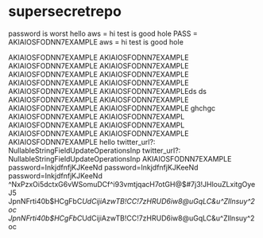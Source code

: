 # supersecretrepo


password is worst hello
aws = hi test is good hole
PASS = AKIAIOSFODNN7EXAMPLE
aws = hi test is good hole

AKIAIOSFODNN7EXAMPLE
AKIAIOSFODNN7EXAMPLE
AKIAIOSFODNN7EXAMPLE
AKIAIOSFODNN7EXAMPLE
AKIAIOSFODNN7EXAMPLE
AKIAIOSFODNN7EXAMPLE
AKIAIOSFODNN7EXAMPLE
AKIAIOSFODNN7EXAMPLE
AKIAIOSFODNN7EXAMPLE
AKIAIOSFODNN7EXAMPLEds ds
AKIAIOSFODNN7EXAMPLE
AKIAIOSFODNN7EXAMPLE
AKIAIOSFODNN7EXAMPLE
AKIAIOSFODNN7EXAMPLE
ghchgc
AKIAIOSFODNN7EXAMPLE
AKIAIOSFODNN7EXAMPL
AKIAIOSFODNN7EXAMPLE
AKIAIOSFODNN7EXAMPL
AKIAIOSFODNN7EXAMPLE
AKIAIOSFODNN7EXAMPLE
AKIAIOSFODNN7EXAMPLE
hello
twitter_url?: NullableStringFieldUpdateOperationsInp
twitter_url?: NullableStringFieldUpdateOperationsInp
AKIAIOSFODNN7EXAMPLE
password=InkjdfnfjKJKeeNd
password=InkjdfnfjKJKeeNd
password=InkjdfnfjKJKeeNd
^NxPzxOi5dctxG6vWSomuDCf^i93vmtjqacH7otGH@$#7j3!JHlouZLxitgOyeJ5
JpnNFrti40b$HCgFbC*UdCijiAzwTB!CC!7zHRUD6iw8@uGqLC&u^ZIlnsuy^2oc
JpnNFrti40b$HCgFbC*UdCijiAzwTB!CC!7zHRUD6iw8@uGqLC&u^ZIlnsuy^2oc
